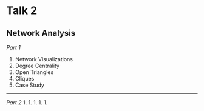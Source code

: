 Talk 2 
======
 Network Analysis
--------------------------------------------------
 _Part 1_
1. Network Visualizations
1. Degree Centrality
1. Open Triangles
1. Cliques
1. Case Study
--------------------------------------------------
 _Part 2_
1. 
1. 
1. 
1. 
1. 

